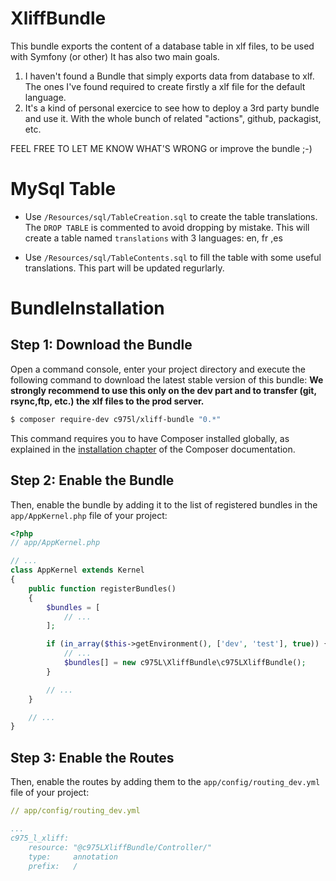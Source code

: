 # XliffBundle
This bundle exports the content of a database table in xlf files, to be used with Symfony (or other)
It has also two main goals.
1) I haven't found a Bundle that simply exports data from database to xlf.
The ones I've found required to create firstly a xlf file for the default language.
2) It's a kind of personal exercice to see how to deploy a 3rd party bundle and use it.
With the whole bunch of related "actions", github, packagist, etc.

FEEL FREE TO LET ME KNOW WHAT'S WRONG or improve the bundle ;-)


MySql Table
===========

- Use `/Resources/sql/TableCreation.sql` to create the table translations.
The `DROP TABLE` is commented to avoid dropping by mistake.
This will create a table named `translations` with 3 languages: en, fr ,es

- Use `/Resources/sql/TableContents.sql` to fill the table with some useful translations.
This part will be updated regurlarly.



BundleInstallation
==================

Step 1: Download the Bundle
---------------------------

Open a command console, enter your project directory and execute the
following command to download the latest stable version of this bundle:
**We strongly recommend to use this only on the dev part and to transfer (git, rsync,ftp, etc.) the xlf files to the prod server.**

```bash
$ composer require-dev c975l/xliff-bundle "0.*"
```

This command requires you to have Composer installed globally, as explained
in the [installation chapter](https://getcomposer.org/doc/00-intro.md)
of the Composer documentation.

Step 2: Enable the Bundle
-------------------------

Then, enable the bundle by adding it to the list of registered bundles
in the `app/AppKernel.php` file of your project:

```php
<?php
// app/AppKernel.php

// ...
class AppKernel extends Kernel
{
    public function registerBundles()
    {
        $bundles = [
            // ...
        ];

        if (in_array($this->getEnvironment(), ['dev', 'test'], true)) {
            // ...
            $bundles[] = new c975L\XliffBundle\c975LXliffBundle();
        }

        // ...
    }

    // ...
}
```

Step 3: Enable the Routes
-------------------------

Then, enable the routes by adding them to the `app/config/routing_dev.yml` file of your project:

```yml
// app/config/routing_dev.yml

...
c975_l_xliff:
    resource: "@c975LXliffBundle/Controller/"
    type:     annotation
    prefix:   /
```